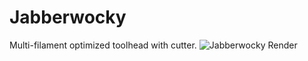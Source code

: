 # Jabberwocky
 Multi-filament optimized toolhead with cutter.
![Jabberwocky Render](https://github.com/kinematicdigit/Jabberwocky/blob/main/Images/JabberWocky_Render.png.jpg)
